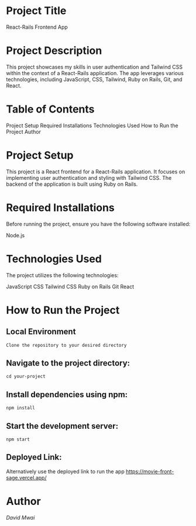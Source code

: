 
# Project Title
React-Rails Frontend App

# Project Description
This project showcases my skills in user authentication and Tailwind CSS within the context of a React-Rails application. The app leverages various technologies, including JavaScript, CSS, Tailwind, Ruby on Rails, Git, and React.

# Table of Contents
Project Setup
Required Installations
Technologies Used
How to Run the Project
Author

# Project Setup
This project is a React frontend for a React-Rails application. It focuses on implementing user authentication and styling with Tailwind CSS. The backend of the application is built using Ruby on Rails.

# Required Installations
Before running the project, ensure you have the following software installed:

Node.js

# Technologies Used
The project utilizes the following technologies:

JavaScript
CSS
Tailwind CSS
Ruby on Rails
Git
React

# How to Run the Project
## Local Environment
`Clone the repository to your desired directory`

## Navigate to the project directory:
`cd your-project`

## Install dependencies using npm:
`npm install`

## Start the development server:
`npm start`

## Deployed Link: 
Alternatively use the deployed link to run the app 
https://movie-front-sage.vercel.app/

# Author 
*David Mwai*


